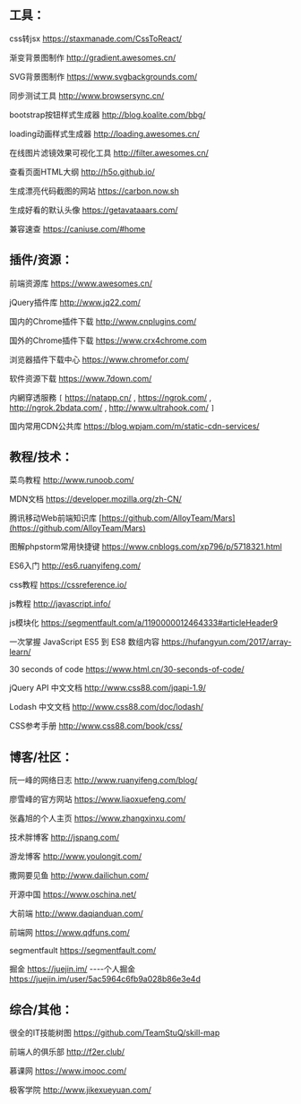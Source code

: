 ## 工具：

css转jsx https://staxmanade.com/CssToReact/

渐变背景图制作 http://gradient.awesomes.cn/

SVG背景图制作 https://www.svgbackgrounds.com/

同步测试工具 http://www.browsersync.cn/

bootstrap按钮样式生成器 http://blog.koalite.com/bbg/

loading动画样式生成器 http://loading.awesomes.cn/

在线图片滤镜效果可视化工具 http://filter.awesomes.cn/

查看页面HTML大纲 http://h5o.github.io/

生成漂亮代码截图的网站 https://carbon.now.sh

生成好看的默认头像 https://getavataaars.com/

兼容速查 https://caniuse.com/#home

## 插件/资源：

前端资源库 https://www.awesomes.cn/

jQuery插件库 http://www.jq22.com/ 

国内的Chrome插件下载 http://www.cnplugins.com/

国外的Chrome插件下载 https://www.crx4chrome.com

浏览器插件下载中心 https://www.chromefor.com/

软件资源下载 https://www.7down.com/

内網穿透服務 `[` https://natapp.cn/ , https://ngrok.com/ , http://ngrok.2bdata.com/ , http://www.ultrahook.com/ `]`

国内常用CDN公共库 https://blog.wpjam.com/m/static-cdn-services/

## 教程/技术：

菜鸟教程 http://www.runoob.com/

MDN文档 https://developer.mozilla.org/zh-CN/

腾讯移动Web前端知识库 [https://github.com/AlloyTeam/Mars](https://github.com/AlloyTeam/Mars)

图解phpstorm常用快捷键 https://www.cnblogs.com/xp796/p/5718321.html

ES6入门 http://es6.ruanyifeng.com/

css教程 https://cssreference.io/

js教程 http://javascript.info/

js模块化 https://segmentfault.com/a/1190000012464333#articleHeader9

一次掌握 JavaScript ES5 到 ES8 数组内容 https://hufangyun.com/2017/array-learn/

30 seconds of code https://www.html.cn/30-seconds-of-code/

jQuery API 中文文档 http://www.css88.com/jqapi-1.9/

Lodash 中文文档  http://www.css88.com/doc/lodash/

CSS参考手册 http://www.css88.com/book/css/

## 博客/社区：

阮一峰的网络日志 http://www.ruanyifeng.com/blog/

廖雪峰的官方网站 https://www.liaoxuefeng.com/

张鑫旭的个人主页 https://www.zhangxinxu.com/

技术胖博客 http://jspang.com/

游龙博客 http://www.youlongit.com/

撒网要见鱼 http://www.dailichun.com/

开源中国 https://www.oschina.net/

大前端 http://www.daqianduan.com/

前端网 https://www.qdfuns.com/

segmentfault https://segmentfault.com/

掘金 https://juejin.im/ ----个人掘金 https://juejin.im/user/5ac5964c6fb9a028b86e3e4d

## 综合/其他：

很全的IT技能树图 https://github.com/TeamStuQ/skill-map

前端人的俱乐部 http://f2er.club/

慕课网 https://www.imooc.com/

极客学院 http://www.jikexueyuan.com/
